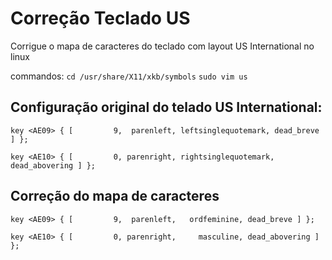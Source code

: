 # Correção Teclado US
Corrigue o mapa de caracteres do teclado com layout US International no linux

commandos:
`cd /usr/share/X11/xkb/symbols`
`sudo vim us`

## Configuração original do telado US International:
`key <AE09> { [         9,  parenleft, leftsinglequotemark, dead_breve ] };`

`key <AE10> { [         0, parenright, rightsinglequotemark, dead_abovering ] };`

## Correção do mapa de caracteres
`key <AE09> { [         9,  parenleft,   ordfeminine, dead_breve ] };`

`key <AE10> { [         0, parenright,     masculine, dead_abovering ] };`
